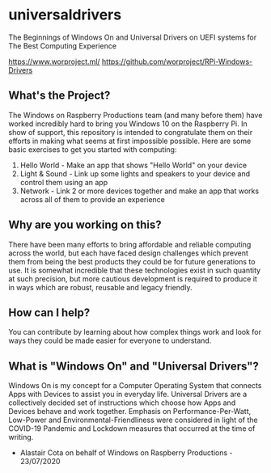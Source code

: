 # universaldrivers
The Beginnings of Windows On and Universal Drivers on UEFI systems for The Best Computing Experience

https://www.worproject.ml/
https://github.com/worproject/RPi-Windows-Drivers

## What's the Project?
The Windows on Raspberry Productions team (and many before them) have worked incredibly hard to bring you Windows 10 on the Raspberry Pi.
In show of support, this repository is intended to congratulate them on their efforts in making what seems at first impossible possible.
Here are some basic exercises to get you started with computing:
1. Hello World - Make an app that shows "Hello World" on your device
2. Light & Sound - Link up some lights and speakers to your device and control them using an app
3. Network - Link 2 or more devices together and make an app that works across all of them to provide an experience

## Why are you working on this?
There have been many efforts to bring affordable and reliable computing across the world, but each have faced
design challenges which prevent them from being the best products they could be for future generations to use.
It is somewhat incredible that these technologies exist in such quantity at such precision, but more cautious
development is required to produce it in ways which are robust, reusable and legacy friendly.

## How can I help?
You can contribute by learning about how complex things work
and look for ways they could be made easier for everyone to understand.

## What is "Windows On" and "Universal Drivers"?
Windows On is my concept for a Computer Operating System that connects Apps with Devices
to assist you in everyday life. Universal Drivers are a collectively decided set
of instructions which choose how Apps and Devices behave and work together.
Emphasis on Performance-Per-Watt, Low-Power and Environmental-Friendliness
were considered in light of the COVID-19 Pandemic and Lockdown measures
that occurred at the time of writing.

- Alastair Cota on behalf of Windows on Raspberry Productions - 23/07/2020
